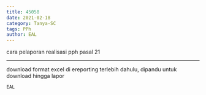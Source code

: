 ```yaml
---
title: 45058
date: 2021-02-18
category: Tanya-SC
tags: PPh
author: EAL
---
```


cara pelaporan realisasi pph pasal 21

---

download format excel di ereporting terlebih dahulu, dipandu untuk download hingga lapor

`EAL`
